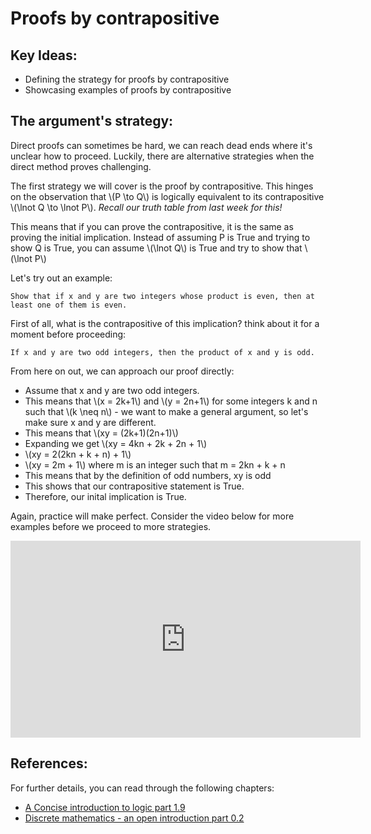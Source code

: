 # Proofs by contrapositive

## Key Ideas:
- Defining the strategy for proofs by contrapositive
- Showcasing examples of proofs by contrapositive

## The argument's strategy:

Direct proofs can sometimes be hard, we can reach dead ends where it's unclear how to proceed. Luckily, there are alternative strategies when the direct method proves challenging. 

The first strategy we will cover is the proof by contrapositive. This hinges on the observation that \\(P \to Q\\) is logically equivalent to its contrapositive \\(\lnot Q \to \lnot P\\). *Recall our truth table from last week for this!*

This means that if you can prove the contrapositive, it is the same as proving the initial implication. Instead of assuming P is True and trying to show Q is True, you can assume \\(\lnot Q\\) is True and try to show that \\(\lnot P\\)

Let's try out an example: 

	Show that if x and y are two integers whose product is even, then at least one of them is even. 

First of all, what is the contrapositive of this implication? think about it for a moment before proceeding:

	If x and y are two odd integers, then the product of x and y is odd.

From here on out, we can approach our proof directly: 
- Assume that x and y are two odd integers.
- This means that \\(x = 2k+1\\) and \\(y = 2n+1\\) for some integers k and n such that \\(k \neq n\\) - we want to make a general argument, so let's make sure x and y are different.
- This means that \\(xy = (2k+1)(2n+1)\\)
- Expanding we get \\(xy = 4kn + 2k + 2n + 1\\)
- \\(xy = 2(2kn + k + n) + 1\\)
- \\(xy = 2m + 1\\) where m is an integer such that m = 2kn + k + n
- This means that by the definition of odd numbers, xy is odd
- This shows that our contrapositive statement is True.
- Therefore, our inital implication is True.

Again, practice will make perfect. Consider the video below for more examples before we proceed to more strategies.

<iframe width="560" height="315" src="https://www.youtube.com/embed/vMwejR0bqwo" title="YouTube video player" frameborder="0" allow="accelerometer; autoplay; clipboard-write; encrypted-media; gyroscope; picture-in-picture" allowfullscreen></iframe>

## References:
For further details, you can read through the following chapters:
- [A Concise introduction to logic part 1.9](https://open.umn.edu/opentextbooks/textbooks/452)
- [Discrete mathematics - an open introduction part 0.2](http://discrete.openmathbooks.org/dmoi3/sec_propositional.html)

